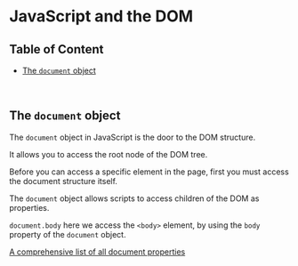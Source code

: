 # JavaScript and the DOM

## Table of Content

- [The `document` object](#the-document-object)

<br>

## The `document` object

The `document` object in JavaScript is the door to the DOM structure.

It allows you to access the root node of the DOM tree.

Before you can access a specific element in the page, first you must access the document structure itself.

The `document` object allows scripts to access children of the DOM as properties.

`document.body` here we access the `<body>` element, by using the `body` property of the `document` object.

[A comprehensive list of all document properties](https://developer.mozilla.org/en-US/docs/Web/API/Document)

<br>
